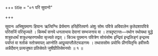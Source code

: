 +++
title = "०१ परि सुवानो"

+++

सुवानः अभिषूयमाणः हियानः ऋत्विग्भिः प्रेर्यमाणः हरिर्हरितवर्णः अंशुः सोमः पवित्रे अविवालेन कृतेदशापवित्रे परिसर्जि परिसृज्यते । किमर्थं सनये धनलाभाय देवानां सम्भजनाय वा । तत्रदृष्टान्तः—रथोन रथोयथा युद्धे शत्रुवधार्थं शत्रुधनहरणार्थंवा सृज्यते तद्वत् । किञ्च पूयमानः पवित्रेण सोयंसोमः इन्द्रियं इन्द्रलिङ्गं इन्द्रस्य पर्याप्तं वा श्लोकं स्तोत्रमापत् आप्नोति आपॢव्याप्तौलेट्यडागमः । तथाससोमः प्रयोभिः प्रीणयितृभिः हवीरूपैः अन्नैर्देवान् प्रत्यजुषत प्रतिसेवते जुषीप्रीतिसेवनयोः ॥ १ ॥